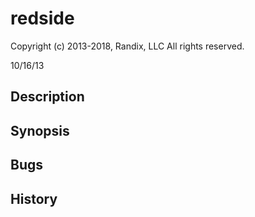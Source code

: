 redside
=======

Copyright (c) 2013-2018, Randix, LLC
All rights reserved.

10/16/13

Description
-----------


Synopsis
--------


Bugs
----

History
-------

